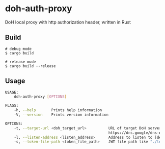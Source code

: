 # doh-auth-proxy
DoH local proxy with http authorization header, written in Rust

## Build

```:bash
# debug mode
$ cargo build

# release mode
$ cargo build --release
```

## Usage

```bash
USAGE:
    doh-auth-proxy [OPTIONS]

FLAGS:
    -h, --help       Prints help information
    -V, --version    Prints version information

OPTIONS:
    -t, --target-url <doh_target_url>          URL of target DoH server like "https://dns.google/dns-query" [default:
                                               https://dns.google/dns-query]
    -l, --listen-address <listen_address>      Address to listen to [default: 127.0.0.1:50053]
    -s, --token-file-path <token_file_path>    JWT file path like "./token.example"
```
